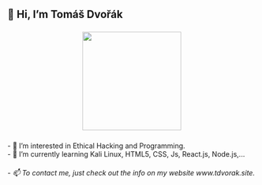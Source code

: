 <h2 align="left">👋 Hi, I’m Tomáš Dvořák</h2>

###

<div align="center">
  <img height="200" src="https://tdvorak.site/TOR/assets/img/ascii1.png"  />
</div>

###

<p align="left">- 👀 I’m interested in Ethical Hacking and Programming.<br>- 🌱 I’m currently learning Kali Linux, HTML5, CSS, Js, React.js, Node.js,...</p>
<h6 align="left">- 📫 To contact me, just check out the info on my website www.tdvorak.site.</h6>
